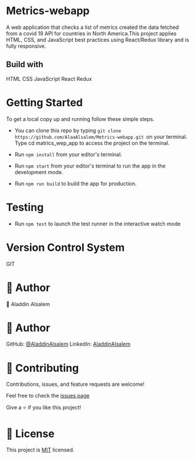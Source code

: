# Metrics-webapp

A web application that checks a list of metrics created the data fetched from a covid 19 API for countries in North America.This project applies HTML, CSS, and JavaScript best practices using React/Redux library and is fully responsive.


## Build with
HTML
CSS
JavaScript
React
Redux

# Getting Started
To get a local copy up and running follow these simple steps.

- You can clone this repo by typing `git clone https://github.com/AlaaAlsalem/Metrics-webapp.git `on your terminal.
Type cd matrics_wep_app to access the project on the terminal.
  
- Run `npm install` from your editor's terminal.

- Run `npm start` from your editor's terminal to run the app in the development mode.

- Run `npm run build` to build the app for production.

# Testing

- Run `npm test` to launch the test runner in the interactive watch mode
# Version Control System

GIT

# 👤 Author
👤 Aladdin Alsalem

# 👤 Author

GitHub: [@AladdinAlsalem](https://github.com/AlaaAlsalem)
LinkedIn: [AladdinAlsalem](https://www.linkedin.com/in/aladdin-alsalem-5a68ba1a0/)

# 🤝 Contributing

Contributions, issues, and feature requests are welcome!

Feel free to check the [issues page](https://github.com/AlaaAlsalem/Metrics-webapp/issues)

Give a ⭐️ if you like this project!

# 📝 License

This project is [MIT](LICENSE) licensed.